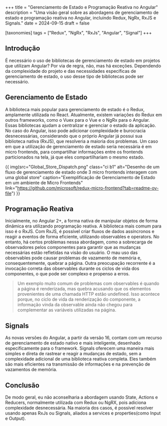 +++
title = "Gerenciamento de Estado e Programação Reativa no Angular"
description = "Uma visão geral sobre as abordagens de gerenciamento de estado e programação reativa no Angular, incluindo Redux, NgRx, RxJS e Signals."
date = 2024-09-15
draft = false

[taxonomies]
tags = ["Redux", "NgRx", "RxJs", "Angular", "Signal"]
+++

## Introdução
É necessário o uso de bibliotecas de gerenciamento de estado em projetos que utilizam Angular? Por via de regra, não, mas há exceções. Dependendo da complexidade do projeto e das necessidades específicas de gerenciamento de estado, o uso desse tipo de bibliotecas pode ser necessário.

## Gerenciamento de Estado
A biblioteca mais popular para gerenciamento de estado é o Redux, amplamente utilizada no React. Atualmente, existem variações do Redux em outros frameworks, como o Vuex para o Vue e o NgRx para o Angular. Essas bibliotecas ajudam a centralizar e gerenciar o estado da aplicação. No caso do Angular, isso pode adicionar complexidade e burocracia desnecessárias, considerando que o próprio Angular já possui sua biblioteca nativa (RxJS), que resolveria a maioria dos problemas. Um caso em que a utilização de gerenciamento de estado seria necessária é em micro frontends, para compartilhar informações entre os frontends particionados na tela, já que eles compartilhariam o mesmo estado.

{{ img(src="Global_Store_Dispatch.png" class="ci b1" alt="Desenho de um fluxo de gerenciamento de estado onde 3 micro frontends interagem com uma global store" caption="Exemplificação de Gerenciamento de Estado em um ambiente de Micro Frontends" link="https://github.com/microsoft/redux-micro-frontend?tab=readme-ov-file") }}

## Programação Reativa
Inicialmente, no Angular 2+, a forma nativa de manipular objetos de forma dinâmica era utilizando programação reativa. A biblioteca mais comum para isso é o RxJS. Com RxJS, é possível criar fluxos de dados assíncronos e reagir a eventos de forma eficiente, utilizando observables e operators. No entanto, há certos problemas nessa abordagem, como a sobrecarga de observadores pelos componentes para garantir que as mudanças necessárias estão refletidas na visão do usuário. O mau uso das observables pode causar problemas de vazamento de memória e, consequentemente, quebrar a página. Outra preocupação recorrente é a invocação correta das observables durante os ciclos de vida dos componentes, o que pode ser complexo e propenso a erros. <br>

>Um exemplo muito comum de problemas com observables é quando a página é renderizada, mas quebra acusando que os elementos provenientes de uma chamada HTTP estão undefined. Isso acontece porque, no ciclo de vida da renderização do componente, a informação vinda da observable ainda não chegou para complementar as variáveis utilizadas na página.

## Signals
As novas versões do Angular, a partir da versão 16, contam com um recurso de gerenciamento de estado nativo e mais inteligente, desenhado especificamente para o framework. Signals oferecem uma maneira mais simples e direta de rastrear e reagir a mudanças de estado, sem a complexidade adicional de uma biblioteca reativa completa. Eles também são mais eficientes na transmissão de informações e na prevenção de vazamentos de memória.

## Conclusão
De modo geral, eu não aconselharia a abordagem usando State, Actions e Reducers, normalmente utilizada com Redux ou NgRX, pois adiciona complexidade desnecessária. Na maioria dos casos, é possível resolver usando apenas RxJs ou Signals, aliados a services e properties(como Input e Output).
